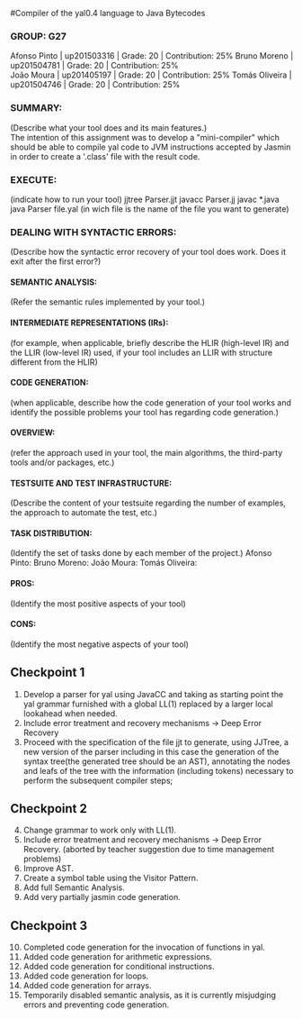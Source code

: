 #Compiler of the yal0.4 language to Java Bytecodes

### GROUP: G27

Afonso Pinto | up201503316 | Grade: 20 | Contribution: 25% 
Bruno Moreno | up201504781 | Grade: 20 | Contribution: 25%  
João Moura | up201405197 | Grade: 20 | Contribution: 25%
Tomás Oliveira | up201504746 | Grade: 20 | Contribution: 25%  


### SUMMARY: 
(Describe what your tool does and its main features.)   
The intention of this assignment was to develop a "mini-compiler" which should be able to compile yal code to JVM instructions accepted by Jasmin in order to create a '.class' file with the result code.

 

### EXECUTE: 
(indicate how to run your tool)
jjtree Parser.jjt
javacc Parser.jj
javac *.java
java Parser file.yal
(in wich file is the name of the file you want to generate)
 

### DEALING WITH SYNTACTIC ERRORS: 
(Describe how the syntactic error recovery of your tool does work. Does it exit after the first error?)

 

#### SEMANTIC ANALYSIS: 
(Refer the semantic rules implemented by your tool.)

 

#### INTERMEDIATE REPRESENTATIONS (IRs): 
(for example, when applicable, briefly describe the HLIR (high-level IR) and the LLIR (low-level IR) used, if your tool includes an LLIR with structure different from the HLIR)

 

#### CODE GENERATION: 
(when applicable, describe how the code generation of your tool works and identify the possible problems your tool has regarding code generation.)

 

#### OVERVIEW: 
(refer the approach used in your tool, the main algorithms, the third-party tools and/or packages, etc.)

 

#### TESTSUITE AND TEST INFRASTRUCTURE: 
(Describe the content of your testsuite regarding the number of examples, the approach to automate the test, etc.)

 

#### TASK DISTRIBUTION: 
(Identify the set of tasks done by each member of the project.)
Afonso Pinto:
Bruno Moreno: 
João Moura:
Tomás Oliveira:

 

#### PROS: 
(Identify the most positive aspects of your tool)

 

#### CONS: 
(Identify the most negative aspects of your tool)



## Checkpoint 1

1. Develop a parser for yal using JavaCC and taking as starting point the yal grammar furnished with a global LL(1) replaced by a larger local lookahead when needed.
2. Include error treatment and recovery mechanisms -> Deep Error Recovery
3. Proceed with the specification of the file jjt to generate, using JJTree, a new version of the parser including
 in this case the generation of the syntax tree(the generated tree should be an AST),
 annotating the nodes and leafs of the tree with the information (including tokens) necessary to perform the subsequent compiler steps;
 
## Checkpoint 2

4. Change grammar to work only with LL(1).
5. Include error treatment and recovery mechanisms -> Deep Error Recovery. (aborted by teacher suggestion due to time management problems)
6. Improve AST.
7. Create a symbol table using the Visitor Pattern.
8. Add full Semantic Analysis.
9. Add very partially jasmin code generation.

## Checkpoint 3

10. Completed code generation for the invocation of functions in yal.
11. Added code generation for arithmetic expressions.
12. Added code generation for conditional instructions.
13. Added code generation for loops.
14. Added code generation for arrays.
15. Temporarily disabled semantic analysis, as it is currently misjudging errors and preventing code generation.